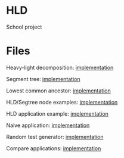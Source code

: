 # HLD
School project
# Files
Heavy-light decomposition: [implementation](https://github.com/Slemmie/HLD/blob/main/HLD.h)

Segment tree: [implementation](https://github.com/Slemmie/HLD/blob/main/segment_tree.h)

Lowest common ancestor: [implementation](https://github.com/Slemmie/HLD/blob/main/LCA.h)

HLD/Segtree node examples: [implementation](https://github.com/Slemmie/HLD/blob/main/node_example.h)

HLD application example: [implementation](https://github.com/Slemmie/HLD/blob/main/test.cpp)

Naive application: [implementation](https://github.com/Slemmie/HLD/blob/main/naive.cpp)

Random test generator: [implementation](https://github.com/Slemmie/HLD/blob/main/gen.cpp)

Compare applications: [implementation](https://github.com/Slemmie/HLD/blob/main/compare.sh)
